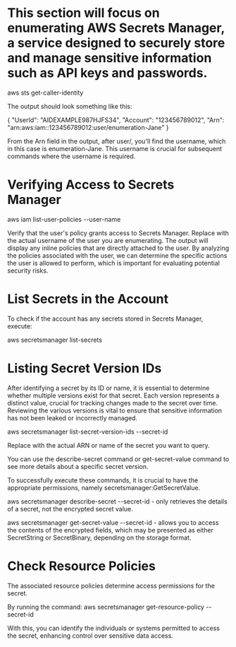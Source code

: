 # This section will focus on enumerating AWS Secrets Manager, a service designed to securely store and manage sensitive information such as API keys and passwords.

aws sts get-caller-identity

The output should look something like this: 

{
    "UserId": "AIDEXAMPLE987HJFS34",
    "Account": "123456789012",
    "Arn": "arn:aws:iam::123456789012:user/enumeration-Jane"
}

From the Arn field in the output, after user/, you'll find the username, which in this case is enumeration-Jane. This username is crucial for subsequent commands where the username is required.

# Verifying Access to Secrets Manager

aws iam list-user-policies --user-name <username>

Verify that the user's policy grants access to Secrets Manager. Replace <username> with the actual username of the user you are enumerating. The output will display any inline policies that are directly attached to the user. By analyzing the policies associated with the user, we can determine the specific actions the user is allowed to perform, which is important for evaluating potential security risks.

# List Secrets in the Account

To check if the account has any secrets stored in Secrets Manager, execute:

aws secretsmanager list-secrets

# Listing Secret Version IDs

After identifying a secret by its ID or name, it is essential to determine whether multiple versions exist for that secret. Each version represents a distinct value, crucial for tracking changes made to the secret over time. Reviewing the various versions is vital to ensure that sensitive information has not been leaked or incorrectly managed.

aws secretsmanager list-secret-version-ids --secret-id <value>

Replace <value> with the actual ARN or name of the secret you want to query.

You can use the describe-secret command or get-secret-value command to see more details about a specific secret version. 

To successfully execute these commands, it is crucial to have the appropriate permissions, namely secretsmanager:GetSecretValue. 

aws secretsmanager describe-secret --secret-id <value> - only retrieves the details of a secret, not the encrypted secret value.

aws secretsmanager get-secret-value --secret-id<value> - allows you to access the contents of the encrypted fields, which may be presented as either SecretString or SecretBinary, depending on the storage format.

# Check Resource Policies

The associated resource policies determine access permissions for the secret. 

By running the command: aws secretsmanager get-resource-policy --secret-id<value> 

With this, you can identify the individuals or systems permitted to access the secret, enhancing control over sensitive data access.

